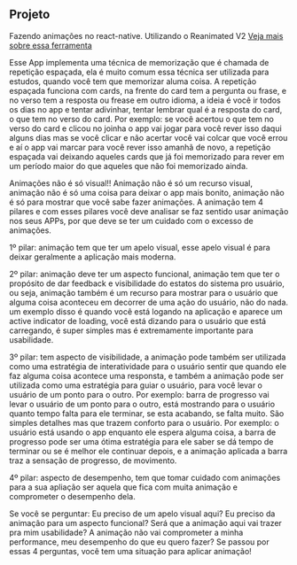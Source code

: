 ## Projeto

Fazendo animações no react-native.
Utilizando o Reanimated V2 [Veja mais sobre essa ferramenta](https://docs.swmansion.com/react-native-reanimated/)

Esse App implementa uma técnica de memorização que é chamada de repetição espaçada, ela é muito comum essa técnica ser utilizada para estudos, quando você tem que memorizar aluma coisa.
A repetição espaçada funciona com cards, na frente do card tem a pergunta ou frase, e no verso tem a resposta ou frease em outro idioma, a ideia é você ir todos os dias no app e tentar adivinhar, tentar lembrar qual é a resposta do card, o que tem no verso do card.
<LINKEDIN>
Por exemplo: se você acertou o que tem no verso do card e clicou no joinha o app vai jogar para você rever isso daqui alguns dias mas se você clicar e não acertar você vai colcar que você errou e aí o app vai marcar para você rever isso amanhã de novo, a repetição espaçada vai deixando aqueles cards que já foi memorizado para rever em um período maior do que aqueles que não foi memorizado ainda.
<LINKEDIN>

Animações não é só visual!!
Animação não é só um recurso visual, animação não é só uma coisa para deixar o app mais bonito, animação não é só para mostrar que você sabe fazer animações.
A animação tem 4 pilares e com esses pilares você deve analisar se faz sentido usar animação nos seus APPs, por que deve se ter um cuidado com o excesso de animações.

1º pilar: animação tem que ter um apelo visual, esse apelo visual é para deixar geralmente a aplicação mais moderna.

2º pilar: animação deve ter um aspecto funcional, animação tem que ter o propósito de dar feedback e visibilidade do estatos do sistema pro usuário, ou seja, animação também é um recurso para mostrar para o usuário que alguma coisa aconteceu em decorrer de uma ação do usuário, não do nada. um exemplo disso é quando você está logando na aplicação e aparece um active indicator de loading, você está dizando para o usuário que está carregando, é super simples mas é extremamente importante para usabilidade.

3º pilar: tem aspecto de visibilidade, a animação pode também ser utilizada como uma estratégia de interatividade para o usuário sentir que quando ele faz alguma coisa acontece uma responsta, e também a animação pode ser utilizada como uma estratégia para guiar o usuário, para você levar o usuário de um ponto para o outro. Por exemplo: barra de progresso vai levar o usuário de um ponto para o outro, está mostrando para o usuário quanto tempo falta para ele terminar, se esta acabando, se falta muito. São simples detalhes mas que trazem conforto para o usuário. Por exemplo: o usuário está usando o app enquanto ele espera alguma coisa, a barra de progresso pode ser uma ótima estratégia para ele saber se dá tempo de terminar ou se é melhor ele continuar depois, e a animação aplicada a barra traz a sensação de progresso, de movimento.

4º pilar: aspecto de desempenho, tem que tomar cuidado com animações para a sua apliação ser aquela que fica com muita animação e comprometer o desempenho dela.

<LINKEDIN>
Se você se perguntar:
Eu preciso de um apelo visual aqui?
Eu preciso da animação para um aspecto funcional?
Será que a animação aqui vai trazer pra mim usabilidade?
A animação não vai comprometer a minha performance, meu desempenho do que eu quero fazer?
Se passou por essas 4 perguntas, você tem uma situação para aplicar animação!
<LINKEDIN>
